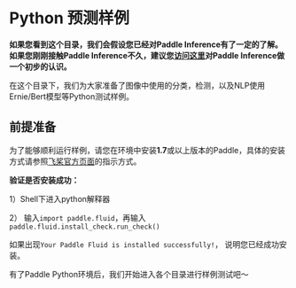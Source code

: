 # Python 预测样例

**如果您看到这个目录，我们会假设您已经对Paddle Inference有了一定的了解。如果您刚刚接触Paddle Inference不久，建议您[访问这里]()对Paddle Inference做一个初步的认识。**

在这个目录下，我们为大家准备了图像中使用的分类，检测，以及NLP使用Ernie/Bert模型等Python测试样例。


## 前提准备

为了能够顺利运行样例，请您在环境中安装**1.7**或以上版本的Paddle，具体的安装方式请参照[飞桨官方页面](https://www.paddlepaddle.org.cn/)的指示方式。


**验证是否安装成功：**

1）Shell下进入python解释器     

2） 输入`import paddle.fluid`，再输入`paddle.fluid.install_check.run_check()`

如果出现`Your Paddle Fluid is installed successfully!`， 说明您已经成功安装。

有了Paddle Python环境后，我们开始进入各个目录进行样例测试吧～
